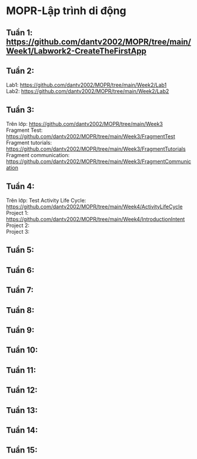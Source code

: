 # MOPR-Lập trình di động
## Tuần 1: https://github.com/dantv2002/MOPR/tree/main/Week1/Labwork2-CreateTheFirstApp
## Tuần 2:
Lab1: https://github.com/dantv2002/MOPR/tree/main/Week2/Lab1 <br/>
Lab2: https://github.com/dantv2002/MOPR/tree/main/Week2/Lab2
## Tuần 3: 
Trên lớp: https://github.com/dantv2002/MOPR/tree/main/Week3 <br/>
Fragment Test: https://github.com/dantv2002/MOPR/tree/main/Week3/FragmentTest <br/>
Fragment tutorials: https://github.com/dantv2002/MOPR/tree/main/Week3/FragmentTutorials <br/>
Fragment communication: https://github.com/dantv2002/MOPR/tree/main/Week3/FragmentCommunication
## Tuần 4:
Trên lớp: Test Activity Life Cycle: https://github.com/dantv2002/MOPR/tree/main/Week4/ActivityLifeCycle <br/>
Project 1: https://github.com/dantv2002/MOPR/tree/main/Week4/IntroductionIntent <br/>
Project 2: <br/>
Project 3: 
## Tuần 5:
## Tuần 6:
## Tuần 7:
## Tuần 8:
## Tuần 9:
## Tuần 10:
## Tuần 11:
## Tuần 12:
## Tuần 13:
## Tuần 14:
## Tuần 15:
